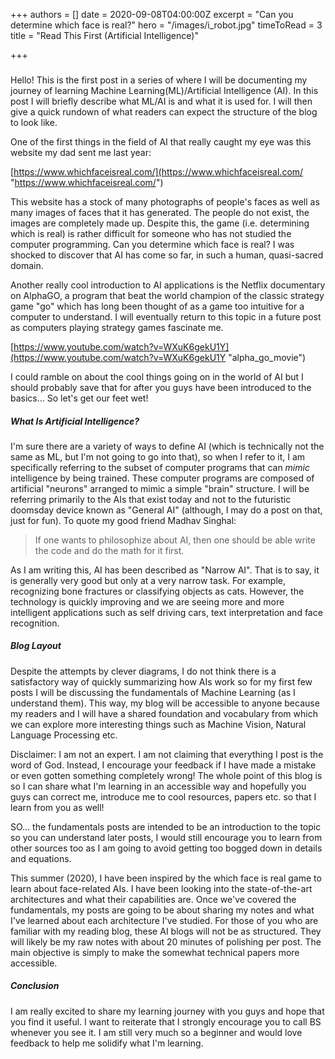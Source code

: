 +++
authors = []
date = 2020-09-08T04:00:00Z
excerpt = "Can you determine which face is real?"
hero = "/images/i_robot.jpg"
timeToRead = 3
title = "Read This First (Artificial Intelligence)"

+++
###  

 

 

Hello! This is the first post in a series of where I will be documenting my journey of learning Machine Learning(ML)/Artificial Intelligence (AI). In this post I will briefly describe what ML/AI is and what it is used for. I will then give a quick rundown of what readers can expect the structure of the blog to look like.

One of the first things in the field of AI that really caught my eye was this website my dad sent me last year:

[https://www.whichfaceisreal.com/](https://www.whichfaceisreal.com/ "https://www.whichfaceisreal.com/")

This website has a stock of many photographs of people's faces as well as many images of faces that it has generated. The people do not exist, the images are completely made up. Despite this, the game (i.e. determining which is real) is rather difficult for someone who has not studied the computer programming. Can you determine which face is real? I was shocked to discover that AI has come so far, in such a human, quasi-sacred domain.

Another really cool introduction to AI applications is the Netflix documentary on AlphaGO, a program that beat the world champion of the classic strategy game "go" which has long been thought of as a game too intuitive for a computer to understand. I will eventually return to this topic in a future post as computers playing strategy games fascinate me.

[https://www.youtube.com/watch?v=WXuK6gekU1Y](https://www.youtube.com/watch?v=WXuK6gekU1Y "alpha_go_movie")

I could ramble on about the cool things going on in the world of AI but I should probably save that for after you guys have been introduced to the basics... So let's get our feet wet!

##### What Is Artificial Intelligence?

I'm sure there are a variety of ways to define AI (which is technically not the same as ML, but I'm not going to go into that), so when I refer to it, I am specifically referring to the subset of computer programs that can _mimic_ intelligence by being trained. These computer programs are composed of artificial "neurons" arranged to mimic a simple "brain" structure. I will be referring primarily to the AIs that exist today and not to the futuristic doomsday device known as "General AI" (although, I may do a post on that, just for fun). To quote my good friend Madhav Singhal: 

> If one wants to philosophize about AI, then one should be able write the code and do the math for it first.

As I am writing this, AI has been described as "Narrow AI". That is to say, it is generally very good but only at a very narrow task. For example, recognizing bone fractures or classifying objects as cats. However, the technology is quickly improving and we are seeing more and more intelligent applications such as self driving cars, text interpretation and face recognition. 

#####  Blog Layout

Despite the attempts by clever diagrams, I do not think there is a satisfactory way of quickly summarizing how AIs work so for my first few posts I will be discussing the fundamentals of Machine Learning (as I understand them). This way, my blog will be accessible to anyone because my readers and I will have a shared foundation and vocabulary from which we can explore more interesting things such as Machine Vision, Natural Language Processing etc. 

Disclaimer: I am not an expert. I am not claiming that everything I post is the word of God. Instead, I encourage your feedback if I have made a mistake or even gotten something completely wrong! The whole point of this blog is so I can share what I'm learning in an accessible way and hopefully you guys can correct me, introduce me to cool resources, papers etc. so that I learn from you as well!

SO... the fundamentals posts are intended to be an introduction to the topic so you can understand later posts, I would still encourage you to learn from other sources too as I am going to avoid getting too bogged down in details and equations.

This summer (2020), I have been inspired by the which face is real game to learn about face-related AIs. I have been looking into the state-of-the-art architectures and what their capabilities are. Once we've covered the fundamentals,  my posts are going to be about sharing my notes and what I've learned about each architecture I've studied. For those of you who are familiar with my reading blog, these AI blogs will not be as structured. They will likely be my raw notes with about 20 minutes of polishing per post. The main objective is simply to make the somewhat technical papers more accessible.

##### Conclusion

I am really excited to share my learning journey with you guys and hope that you find it useful. I want to reiterate that I strongly encourage you to call BS whenever you see it. I am still very much so a beginner and would love feedback to help me solidify what I'm learning.